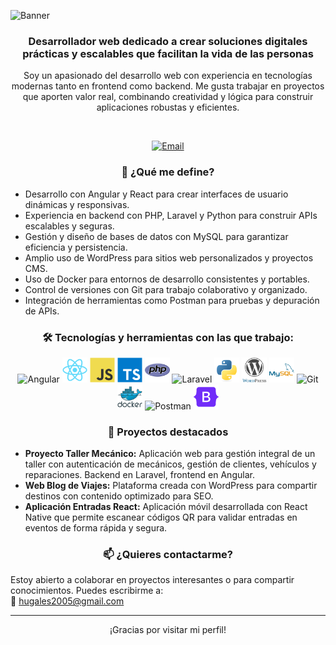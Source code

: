 ![Banner](./img/banner.jpg)

<h3 align="center">Desarrollador web dedicado a crear soluciones digitales prácticas y escalables que facilitan la vida de las personas</h3>

<p align="center">
  Soy un apasionado del desarrollo web con experiencia en tecnologías modernas tanto en frontend como backend. Me gusta trabajar en proyectos que aporten valor real, combinando creatividad y lógica para construir aplicaciones robustas y eficientes.
</p>

<br>

<p align="center">
  <a href="mailto:hugales2005@gmail.com" target="_blank">
    <img src="https://img.shields.io/badge/Email-hugales2005@gmail.com-red?style=for-the-badge&logo=gmail" alt="Email">
  </a>
</p>


<h3 align="center">🚀 ¿Qué me define?</h3>

- Desarrollo con Angular y React para crear interfaces de usuario dinámicas y responsivas.
- Experiencia en backend con PHP, Laravel y Python para construir APIs escalables y seguras.
- Gestión y diseño de bases de datos con MySQL para garantizar eficiencia y persistencia.
- Amplio uso de WordPress para sitios web personalizados y proyectos CMS.
- Uso de Docker para entornos de desarrollo consistentes y portables.
- Control de versiones con Git para trabajo colaborativo y organizado.
- Integración de herramientas como Postman para pruebas y depuración de APIs.


<h3 align="center">🛠️ Tecnologías y herramientas con las que trabajo:</h3>

<div align="center">
  <p>
    <img src="https://angular.io/assets/images/logos/angular/angular.svg" alt="Angular" width="40" height="40" />
    <img src="https://raw.githubusercontent.com/devicons/devicon/master/icons/react/react-original.svg" alt="React" width="40" height="40" />
    <img src="https://raw.githubusercontent.com/devicons/devicon/master/icons/javascript/javascript-original.svg" alt="JavaScript" width="40" height="40" />
    <img src="https://raw.githubusercontent.com/devicons/devicon/master/icons/typescript/typescript-original.svg" alt="TypeScript" width="40" height="40" />
    <img src="https://raw.githubusercontent.com/devicons/devicon/master/icons/php/php-original.svg" alt="PHP" width="40" height="40" />
    <img src="https://cdn.worldvectorlogo.com/logos/laravel-2.svg" alt="Laravel" width="40" height="40" />
    <img src="https://raw.githubusercontent.com/devicons/devicon/master/icons/python/python-original.svg" alt="Python" width="40" height="40" />
    <img src="https://raw.githubusercontent.com/devicons/devicon/master/icons/wordpress/wordpress-original.svg" alt="WordPress" width="40" height="40" />
    <img src="https://raw.githubusercontent.com/devicons/devicon/master/icons/mysql/mysql-original-wordmark.svg" alt="MySQL" width="40" height="40" />
    <img src="https://www.vectorlogo.zone/logos/git-scm/git-scm-icon.svg" alt="Git" width="40" height="40" />
    <img src="https://raw.githubusercontent.com/devicons/devicon/master/icons/docker/docker-original-wordmark.svg" alt="Docker" width="40" height="40" />
    <img src="https://www.vectorlogo.zone/logos/getpostman/getpostman-icon.svg" alt="Postman" width="40" height="40" />
    <img src="https://raw.githubusercontent.com/devicons/devicon/master/icons/bootstrap/bootstrap-plain.svg" alt="Bootstrap" width="40" height="40" />
  </p>
</div>


<h3 align="center">📂 Proyectos destacados</h3>

- **Proyecto Taller Mecánico:** Aplicación web para gestión integral de un taller con autenticación de mecánicos, gestión de clientes, vehículos y reparaciones. Backend en Laravel, frontend en Angular.
- **Web Blog de Viajes:** Plataforma creada con WordPress para compartir destinos con contenido optimizado para SEO.
- **Aplicación Entradas React:** Aplicación móvil desarrollada con React Native que permite escanear códigos QR para validar entradas en eventos de forma rápida y segura. 


<h3 align="center">📫 ¿Quieres contactarme?</h3>

Estoy abierto a colaborar en proyectos interesantes o para compartir conocimientos. Puedes escribirme a:  
📧 hugales2005@gmail.com

---

<p align="center">¡Gracias por visitar mi perfil!</p>
